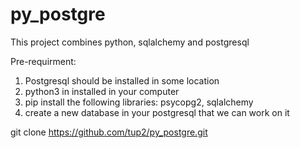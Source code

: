 # py_postgre

This project combines python, sqlalchemy and postgresql

Pre-requirment:

1. Postgresql should be installed in some location
2. python3 in installed in your computer
3. pip install the following libraries: psycopg2, sqlalchemy
4. create a new database in your postgresql that we can work on it 

git clone https://github.com/tup2/py_postgre.git
